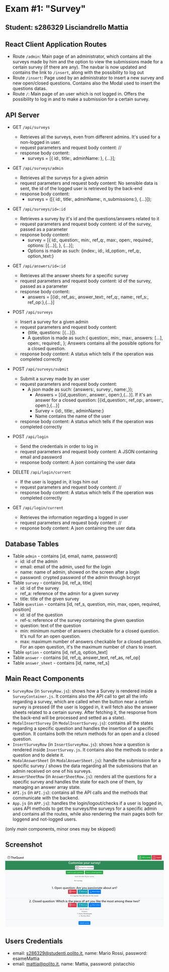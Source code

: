 # Exam #1: "Survey"
## Student: s286329 Lisciandrello Mattia

## React Client Application Routes

- Route `/admin`: Main page of an administrator, which contains all the surveys made by him and the option to view the submissions made for a certain survey (if there are any). The navbar is now updated and contains the link to `/insert`, along with the possibility to log out
- Route `/insert`: Page used by an administrator to insert a new survey and new open/closed questions. Contains also the Modal used to insert the questions datas.
- Route `/`: Main page of an user which is not logged in. Offers the possibility to log in and to make a submission for a certain survey.

## API Server

- GET `/api/surveys`
  - Retrieves all the surveys, even from different admins. It's used for a non-logged in user.
  - request parameters and request body content: //
  - response body content: 
    -	surveys = [{ id:, title:, adminName: }, {...}]; 
- GET `/api/surveys/admin`
  - Retrieves all the surveys for a given admin
  - request parameters and request body content: No sensible data is sent, the id of the logged user is retrieved by the back-end
  - response body content:
    - surveys = ([{ id:, title:, adminName:, n_submissions:}, {...}]); 
- GET `/api/surveys/id=:id`
  - Retrieves a survey by it's id and the questions/answers related to it
  - request parameters and request body content: id of the survey, passed as a parameter
  - response body content:
    - survey = [{
          	id:,
						question:,
						min:,
						ref_q:,
						max:,
						open:,
						required:,
						options: [{...}],
			}, {...}]; 
    -  Options is made as such: {index:, id:, id_option:, ref_q:, option_text:}

- GET `/api/answers/id=:id`
  - Retrieves all the answer sheets for a specific survey
  - request parameters and request body content: id of the survey, passed as a parameter
  - response body content:
    - answers = [{id:, ref_as:, answer_text:, ref_q:, name:, ref_s:, ref_op:},{...}]

- POST `/api/surveys`
  - Insert a survey for a given admin
  - request parameters and request body content: 
    - {title, questions: [{...}]}. 
    - A question is made as such:{
					question:,
					min:,
					max:,
					answers: [...],
					open:,
					required:,
				}; Answers contains all the possible options for a closed question.
  - response body content: A status which tells if the operation was completed correctly

- POST `/api/surveys/submit`
  - Submit a survey made by an user
  - request parameters and request body content: 
    - A json made as such: {answers:, survey:, name:,});
      - Answers = [{id_question:, answer:, open:},{...}]. If it's an answer for a closed question: [{id_question:, ref_op:, answer:, open:},{...}]
      - Survey = {id:, title:, adminName:}
      - Name contains the name of the user
  - response body content: A status which tells if the operation was completed correctly

- POST `/api/login`
  - Send the credentials in order to log in
  - request parameters and request body content: A JSON containing email and password
  - response body content: A json containing the user data

- DELETE `/api/login/current`
  - If the user is logged in, it logs him out
  - request parameters and request body content: //
  - response body content: A status which tells if the operation was completed correctly

- GET `/api/login/current`
  - Retrieves the information regarding a logged in user
  - request parameters and request body content: //
  - response body content: A json containing the user data


## Database Tables

- Table `admin` - contains [id, email, name, password]
  - id: id of the admin
  - email: email of the admin, used for the login
  - name: name of admin, showed on the screen after a login
  - password: crypted password of the admin through bcrypt
- Table `survey` - contains [id, ref_a, title]
  - id: id of the survey
  - ref_a: reference of the admin for a given survey
  - title: title of the given survey
- Table `question` - contains [id, ref_s, question, min, max, open, required, position]
  - id: id of the question
  - ref-s: reference of the survey containing the given question
  - question: text of the question
  - min: minimum number of answers checkable for a closed question. It's null for an open question.
  - max: maximum number of answers checkable for a closed question. For an open question, it's the maximum number of chars to insert.
- Table `option` - contains [id, ref_q, option_text]
- Table `answer` - contains [id, ref_q, answer_text, ref_as, ref_op]
- Table `answer_sheet` - contains [id, name, ref_s]

## Main React Components

- `SurveyRow` (in `SurveyRow.js`): shows how a Survey is rendered inside a `SurveyContainer.js`. It contains also the API call to get all the info regarding a survey, which are called when the button near a certain survey is pressed (If the user is logged in, it will fetch also the answer sheets related to a certain survey. After fetching it, the response from the back-end will be processed and setted as a state).
- `ModalInsertSurvey` (in `ModalInsertSurvey.js`): contains all the states regarding a specific question and handles the insertion of a specific question. It contains both the return methods for an open and a closed question.
- `InsertSurveyRow` (in `InsertSurveyRow.js`): shows how a question is rendered inside `InsertSurvey.js`. It contains also the methods to order a question and to delete it.
- `ModalAnswerSheet` (in `ModalAnswerSheet.js`): handle the submission for a specific survey / shows the data regarding all the submissions that an admin received on one of his surveys.
- `AnswerSheetRow` (in `AnswerSheetRow.js`): renders all the questions for a specific survey and handles the state for each one of them, by managing an answer array state. 
- `API.js` (in `API.js`): contains all the API calls and the methods that communicate with the backend.
- `App.js` (in `APP.js`): handles the login/logout/checks if a user is logged in, uses API methods to get the surveys/the surveys for a specific admin and contains all the routes, while also rendering the main pages both for loggend and not-logged users.

(only _main_ components, minor ones may be skipped)

## Screenshot

![Screenshot](./img/screenshot.jpg)

## Users Credentials

- email: s286329@studenti.polito.it, name: Mario Rossi, password: esameMattia
- email: mattia@polito.it, name: Mattia, password: pistacchio 
